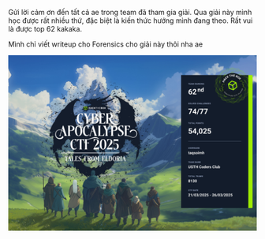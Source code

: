 Gửi lời cảm ơn đến tất cả ae trong team đã tham gia giải. Qua giải này mình học được rất nhiều thứ, đặc biệt là kiến thức hướng mình đang theo. Rất vui là được top 62 kakaka.

Mình chỉ viết writeup cho Forensics cho giải này thôi nha ae

![cert_CA_HTB_25](certCAHTB25.jpg)
